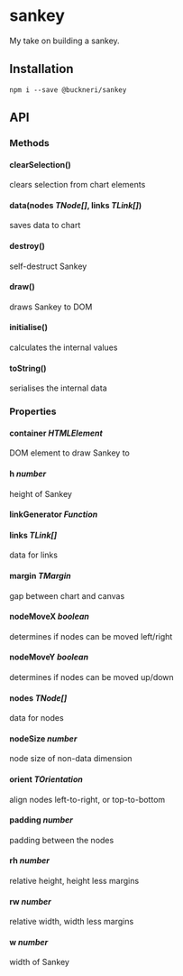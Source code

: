 # sankey

My take on building a sankey.

## Installation

```shell
npm i --save @buckneri/sankey
```

## API

### Methods

#### clearSelection()

clears selection from chart elements

#### data(nodes *TNode[]*, links *TLink[]*)

saves data to chart

#### destroy()

self-destruct Sankey

#### draw()

draws Sankey to DOM

#### initialise()

calculates the internal values

#### toString()

serialises the internal data

### Properties

#### container *HTMLElement*

DOM element to draw Sankey to

#### h *number*

height of Sankey

#### linkGenerator *Function*

#### links *TLink[]*

data for links

#### margin *TMargin*

gap between chart and canvas

#### nodeMoveX *boolean*

determines if nodes can be moved left/right

#### nodeMoveY *boolean*

determines if nodes can be moved up/down

#### nodes *TNode[]*

data for nodes

#### nodeSize *number*

node size of non-data dimension

#### orient *TOrientation*

align nodes left-to-right, or top-to-bottom

#### padding *number*

padding between the nodes

#### rh *number*

relative height, height less margins

#### rw *number*

relative width, width less margins

#### w *number*

width of Sankey
